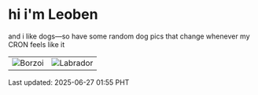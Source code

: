 # hi i'm Leoben

and i like dogs—so have some random dog pics that change whenever my CRON feels like it

|  |  |
|--------|----------|
| ![Borzoi](https://random-dog-vercel.vercel.app/api/random-borzoi?v=1750960538) | ![Labrador](https://random-dog-vercel.vercel.app/api/random-labrador?v=1750960538) |

Last updated: 2025-06-27 01:55 PHT
